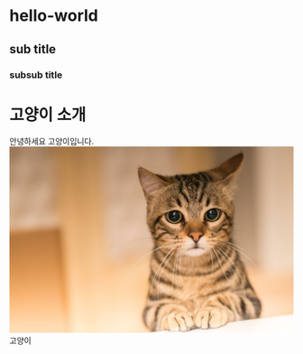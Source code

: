 # hello-world

## sub title

### subsub title

# 고양이 소개

안녕하세요 고양이입니다.
<img src="cat.jpg"/> </br>
고양이
